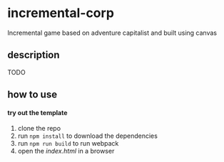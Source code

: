 # incremental-corp

Incremental game based on adventure capitalist and built using canvas

## description

TODO


## how to use ##

#### try out the template

1. clone the repo
2. run `npm install` to download the dependencies
3. run `npm run build` to run webpack
4. open the *index.html* in a browser
